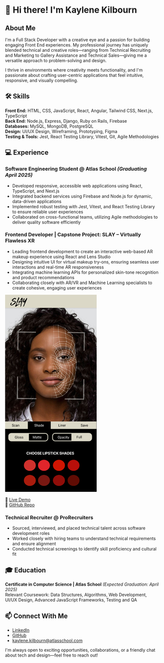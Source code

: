 # 👋 Hi there! I'm Kaylene Kilbourn

## About Me

I'm a Full Stack Developer with a creative eye and a passion for building engaging Front End experiences. My professional journey has uniquely blended technical and creative roles—ranging from Technical Recruiting and Marketing to Gallery Assistance and Technical Sales—giving me a versatile approach to problem-solving and design.

I thrive in environments where creativity meets functionality, and I'm passionate about crafting user-centric applications that feel intuitive, responsive, and visually compelling.

## 🛠 Skills

**Front End:** HTML, CSS, JavaScript, React, Angular, Tailwind CSS, Next.js, TypeScript\
**Back End:** Node.js, Express, Django, Ruby on Rails, Firebase\
**Databases:** MySQL, MongoDB, PostgreSQL\
**Design:** UI/UX Design, Wireframing, Prototyping, Figma\
**Testing & Tools:** Jest, React Testing Library, Vitest, Git, Agile Methodologies

## 💻 Experience

### Software Engineering Student @ Atlas School *(Graduating April 2025)*

- Developed responsive, accessible web applications using React, TypeScript, and Next.js
- Integrated backend services using Firebase and Node.js for dynamic, data-driven applications
- Implemented robust testing with Jest, Vitest, and React Testing Library to ensure reliable user experiences
- Collaborated on cross-functional teams, utilizing Agile methodologies to deliver quality software efficiently

### Frontend Developer | Capstone Project: SLAY – Virtually Flawless XR

- Leading frontend development to create an interactive web-based AR makeup experience using React and Lens Studio
- Designing intuitive UI for virtual makeup try-ons, ensuring seamless user interactions and real-time AR responsiveness
- Integrating machine learning APIs for personalized skin-tone recognition and product recommendations
- Collaborating closely with AR/VR and Machine Learning specialists to create cohesive, engaging user experiences
<img src="assets/download.png" alt="SLAY Cover" width="300"/>

 🔗 [Live Demo](https://lnkd.in/gVZCaie4)\
 📂 [GitHub Repo](https://github.com/Srixx24/CapstoneSLAY)

### Technical Recruiter @ ProRecruiters

- Sourced, interviewed, and placed technical talent across software development roles
- Worked closely with hiring teams to understand technical requirements and ensure alignment
- Conducted technical screenings to identify skill proficiency and cultural fit

## 🎓 Education

**Certificate in Computer Science | Atlas School** *(Expected Graduation: April 2025)*\
Relevant Coursework: Data Structures, Algorithms, Web Development, UI/UX Design, Advanced JavaScript Frameworks, Testing and QA

## 📫 Connect With Me

- [LinkedIn](https://www.linkedin.com/in/kaylenekilbourn/)
- [GitHub](https://github.com/KayKilb)
- kaylene.kilbourn@atlasschool.com

I'm always open to exciting opportunities, collaborations, or a friendly chat about tech and design—feel free to reach out!

